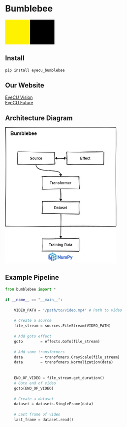 # Bumblebee

![Bumblebee image](./docs/bumblebee.png)

## Install

```
pip install eyecu_bumblebee
```

## Our Website

[EyeCU Vision](https://eyecuvision.com/) \
[EyeCU Future](https://eyecufuture.com/) 


## Architecture Diagram

![Architecture](docs/bumblebee_arch_diagram.png)




## Example Pipeline


```python
from bumblebee import *

if __name__ == "__main__":

    VIDEO_PATH = "/path/to/video.mp4" # Path to video
    
    # Create a source
    file_stream = sources.FileStream(VIDEO_PATH)
    
    # Add goto effect
    goto        = effects.GoTo(file_stream)
    
    # Add some transformers
    data        = transfomers.GrayScale(file_stream)
    data        = transfomers.Normalization(data)

    
    END_OF_VIDEO = file_stream.get_duration()
    # Goto end of video
    goto(END_OF_VIDEO) 
    
    # Create a dataset
    dataset = datasets.SingleFrame(data)
    
    # Last frame of video
    last_frame = dataset.read()

```